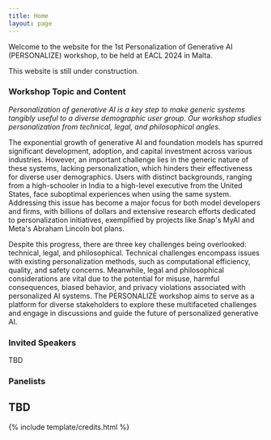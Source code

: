 ```yaml
---
title: Home
layout: page
---
```


[//]: # (# Bootstrap Workshop Template!)

Welcome to the website for the 1st Personalization of Generative AI (PERSONALIZE) workshop, to be held at EACL 2024 in Malta.

This website is still under construction.

### Workshop Topic and Content

*Personalization of generative AI is a key step to make generic systems tangibly useful to a diverse demographic user group. Our workshop studies personalization from technical, legal, and philosophical angles.*

The exponential growth of generative AI and foundation models has spurred significant development, adoption, and capital investment across various industries. However, an important challenge lies in the generic nature of these systems, lacking personalization, which hinders their effectiveness for diverse user demographics. Users with distinct backgrounds, ranging from a high-schooler in India to a high-level executive from the United States, face suboptimal experiences when using the same system. Addressing this issue has become a major focus for both model developers and firms, with billions of dollars and extensive research efforts dedicated to personalization initiatives, exemplified by projects like Snap's MyAI and Meta's Abraham Lincoln bot plans. 

Despite this progress, there are three key challenges being overlooked: technical, legal, and philosophical. Technical challenges encompass issues with existing personalization methods, such as computational efficiency, quality, and safety concerns. Meanwhile, legal and philosophical considerations are vital due to the potential for misuse, harmful consequences, biased behavior, and privacy violations associated with personalized AI systems. The PERSONALIZE workshop aims to serve as a platform for diverse stakeholders to explore these multifaceted challenges and engage in discussions and guide the future of personalized generative AI.


### Invited Speakers

TBD

[//]: # ({% include toc.html %})


### Panelists

TBD
------

{% include template/credits.html %}
